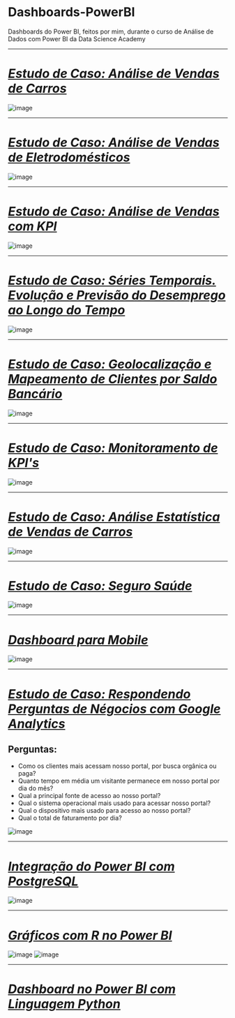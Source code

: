 # Dashboards-PowerBI
 Dashboards do Power BI, feitos por mim, durante o curso de Análise de Dados com Power BI da Data Science Academy
***
# *[Estudo de Caso: Análise de Vendas de Carros](https://github.com/kennedyanst/Dashboards-PowerBI/tree/main/Primeiros%20Passos%20com%20Power%20BI)*
![image](https://user-images.githubusercontent.com/90532605/193088671-3451e5d4-74a8-4837-ae13-8247720507ba.png)
***
# *[Estudo de Caso: Análise de Vendas de Eletrodomésticos](https://github.com/kennedyanst/Dashboards-PowerBI/tree/main/Business%20Intelligence%20no%20Power%20BI)*
![image](https://user-images.githubusercontent.com/90532605/193091993-2e59741d-bd2c-41d6-93db-0ca4e27a59b3.png)
***
# *[Estudo de Caso: Análise de Vendas com KPI](https://github.com/kennedyanst/Dashboards-PowerBI/tree/main/Dashboard_KPI)*
![image](https://user-images.githubusercontent.com/90532605/193110685-2902f1b9-4486-45b2-8bcb-59b72be6783d.png)
***
# *[Estudo de Caso: Séries Temporais. Evolução e Previsão do Desemprego ao Longo do Tempo](https://github.com/kennedyanst/Dashboards-PowerBI/tree/main/S%C3%A9ries%20Temporais)*
![image](https://user-images.githubusercontent.com/90532605/193125861-1087f35c-094d-45c4-a997-6d48ecd6e779.png)
***
# *[Estudo de Caso: Geolocalização e Mapeamento de Clientes por Saldo Bancário](https://github.com/kennedyanst/Dashboards-PowerBI/tree/main/Geolocalizacao)*
![image](https://user-images.githubusercontent.com/90532605/193128513-cca39c66-4dba-4b45-a8dc-e41a8be5f944.png)
***
# *[Estudo de Caso: Monitoramento de KPI's](https://github.com/kennedyanst/Dashboards-PowerBI/tree/main/Monitoramento_KPI)*
![image](https://user-images.githubusercontent.com/90532605/193129831-9308dab1-10c8-4b39-a8c2-17c54b156547.png)
***
# *[Estudo de Caso: Análise Estatística de Vendas de Carros](https://github.com/kennedyanst/Dashboards-PowerBI/tree/main/Estatistica)*
![image](https://user-images.githubusercontent.com/90532605/193169470-bfbce0a1-a9b9-414f-8fde-1a5b0c1c14f3.png)
***
# *[Estudo de Caso: Seguro Saúde](https://github.com/kennedyanst/Dashboards-PowerBI/tree/main/Dashboards%20Interativos)*
![image](https://user-images.githubusercontent.com/90532605/193171127-8c1ae4d4-d0f9-4686-9362-cff9b0665e10.png)
***
# *[Dashboard para Mobile](https://github.com/kennedyanst/Dashboards-PowerBI/tree/main/Dashboards%20Interativos)*
![image](https://user-images.githubusercontent.com/90532605/193174124-8143fe44-c3a0-4e13-99b0-9709782cb7cb.png)
***
# *[Estudo de Caso: Respondendo Perguntas de Négocios com Google Analytics](https://github.com/kennedyanst/Dashboards-PowerBI/tree/main/Google%20Analytics)*

## Perguntas:
* Como os clientes mais acessam nosso portal, por busca orgânica ou paga?
* Quanto tempo em média um visitante permanece em nosso portal por dia do mês?
* Qual a principal fonte de acesso ao nosso portal?
* Qual o sistema operacional mais usado para acessar nosso portal?
* Qual o dispositivo mais usado para acesso ao nosso portal?
* Qual o total de faturamento por dia?

![image](https://user-images.githubusercontent.com/90532605/193175123-4a4ccb8c-547b-4ae0-82e6-62b6eda561c0.png)
***
# *[Integração do Power BI com PostgreSQL](https://github.com/kennedyanst/Dashboards-PowerBI/tree/main/Power%20BI%20e%20PostgreSQL)*
![image](https://user-images.githubusercontent.com/90532605/193176287-4811b552-8484-4c0f-9e86-c127347f7d8c.png)
***
# *[Gráficos com R no Power BI](https://github.com/kennedyanst/Dashboards-PowerBI/tree/main/Power%20BI%20com%20R)*
![image](https://user-images.githubusercontent.com/90532605/193432923-c876b528-0d70-407a-b4b6-b4b4f4e08906.png)
![image](https://user-images.githubusercontent.com/90532605/193432959-33a01f2a-ff00-4b36-8086-eb90b6e08a89.png)
***
# *[Dashboard no Power BI com Linguagem Python](https://github.com/kennedyanst/Dashboards-PowerBI/tree/main/Power%20BI%20com%20Python)*
